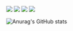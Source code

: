 <img src="https://img.shields.io/badge/Python-3776AB?Style=flat-squares&logo=Python&logoColor=white"> <img src="https://img.shields.io/badge/c-A8B9CC?Style=flat-squares&logo=c&logoColor=white"> <img src="https://img.shields.io/badge/Java-007396?Style=flat-squares&logo=Java&logoColor=white"> <img src="https://img.shields.io/badge/JavaScript-F7DF1E?Style=flat-squares&logo=JavaScripte&logoColor=white">

![Anurag's GitHub stats](https://github-readme-stats.vercel.app/api?username=SonSBiN&show_icons=true&theme=radical)

